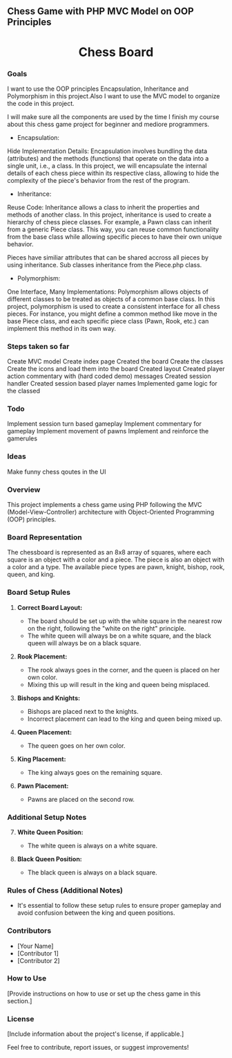 ## Chess Game with PHP MVC Model on OOP Principles

<h1 align="center">Chess Board</h1>




### Goals

I want to use the OOP principles Encapsulation, Inheritance and Polymorphism in this project.Also I want to use the MVC model to organize the code in this project.

I will make sure all the components are used by the time I finish my course about this chess game project for beginner and mediore programmers.

- Encapsulation:

Hide Implementation Details: Encapsulation involves bundling the data (attributes) and the methods (functions) that operate on the data into a single unit, i.e., a class. In this project, we will encapsulate the internal details of each chess piece within its respective class, allowing to hide the complexity of the piece's behavior from the rest of the program.

- Inheritance:

Reuse Code: Inheritance allows a class to inherit the properties and methods of another class. In this project, inheritance is used to create a hierarchy of chess piece classes. For example, a Pawn class can inherit from a generic Piece class. This way, you can reuse common functionality from the base class while allowing specific pieces to have their own unique behavior.

Pieces have similiar attributes that can be shared accross all pieces by using inheritance. Sub classes inheritance from the Piece.php class.

- Polymorphism:

One Interface, Many Implementations: Polymorphism allows objects of different classes to be treated as objects of a common base class. In this project, polymorphism is used to create a consistent interface for all chess pieces. For instance, you might define a common method like move in the base Piece class, and each specific piece class (Pawn, Rook, etc.) can implement this method in its own way.

### Steps taken so far

Create MVC model
Create index page
Created the board
Create the classes
Create the icons and load them into the board
Created layout
Created player action commentary with (hard coded demo) messages
Created session handler
Created session based player names
Implemented game logic for the classed

### Todo
Implement session turn based gameplay
Implement commentary for gameplay
Implement movement of pawns
Implement and reinforce the gamerules


### Ideas
Make funny chess qoutes in the UI


### Overview

This project implements a chess game using PHP following the MVC (Model-View-Controller) architecture with Object-Oriented Programming (OOP) principles.

### Board Representation

The chessboard is represented as an 8x8 array of squares, where each square is an object with a color and a piece. The piece is also an object with a color and a type. The available piece types are pawn, knight, bishop, rook, queen, and king.

### Board Setup Rules

1. **Correct Board Layout:**
   - The board should be set up with the white square in the nearest row on the right, following the "white on the right" principle.
   - The white queen will always be on a white square, and the black queen will always be on a black square.

2. **Rook Placement:**
   - The rook always goes in the corner, and the queen is placed on her own color.
   - Mixing this up will result in the king and queen being misplaced.

3. **Bishops and Knights:**
   - Bishops are placed next to the knights.
   - Incorrect placement can lead to the king and queen being mixed up.

4. **Queen Placement:**
   - The queen goes on her own color.

5. **King Placement:**
   - The king always goes on the remaining square.

6. **Pawn Placement:**
   - Pawns are placed on the second row.

### Additional Setup Notes

7. **White Queen Position:**
   - The white queen is always on a white square.

8. **Black Queen Position:**
   - The black queen is always on a black square.

### Rules of Chess (Additional Notes)

- It's essential to follow these setup rules to ensure proper gameplay and avoid confusion between the king and queen positions.

### Contributors

- [Your Name]
- [Contributor 1]
- [Contributor 2]

### How to Use

[Provide instructions on how to use or set up the chess game in this section.]

### License

[Include information about the project's license, if applicable.]

Feel free to contribute, report issues, or suggest improvements!